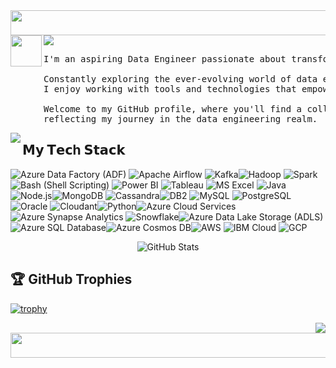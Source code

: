 

<img src="https://www.htmlcsscolor.com/preview/gallery/00FFF8.png" align="center" width="5000" height="40"/>

<img src="https://readme-typing-svg.demolab.com?font=Inconsolata&weight=500&size=70&duration=4000&pause=300&color=00F8FF&center=true&vCenter=true&multiline=true&repeat=false&random=false&width=1300&height=140&lines=Hi+,+I'm+Munna;" />


<img src="https://www.codedex.io/images/unlockableItems/ai-bot-sprite.png" align="left" width="50px" height="50px"/>
<pre>
I'm an aspiring Data Engineer passionate about transforming data into valuable insights. <br>
Constantly exploring the ever-evolving world of data engineering, <br>I enjoy working with tools and technologies that empower organizations to make data-driven decisions.<br>
Welcome to my GitHub profile, where you'll find a collection of projects and contributions <br>reflecting my journey in the data engineering realm.
</pre>


<img src="https://media.tenor.com/Lfz-Om_RD9EAAAAi/rj-bt21.gif" align="left" width="" height=""/>

## 𝗠𝘆 𝗧𝗲𝗰h 𝗦𝘁𝗮𝗰𝗸

![Azure Data Factory (ADF)](https://img.shields.io/badge/-Azure%20Data%20Factory-0078D4?style=flat-square&logo=microsoft-azure&logoColor=white) ![Apache Airflow](https://img.shields.io/badge/-Apache%20Airflow-007A88?style=flat-square&logo=apache-airflow&logoColor=white) ![Kafka](https://img.shields.io/badge/-Kafka-231F20?style=flat-square&logo=apache-kafka&logoColor=white)![Hadoop](https://img.shields.io/badge/-Hadoop-327EBC?style=flat-square&logo=apache-hadoop&logoColor=white) ![Spark](https://img.shields.io/badge/-Spark-E25A1C?style=flat-square&logo=apache-spark&logoColor=white) ![Bash (Shell Scripting)](https://img.shields.io/badge/-Bash-4EAA25?style=flat-square&logo=gnu-bash&logoColor=white) ![Power BI](https://img.shields.io/badge/-Power%20BI-F2C811?style=flat-square&logo=power-bi&logoColor=black) ![Tableau](https://img.shields.io/badge/-Tableau-E97627?style=flat-square&logo=tableau&logoColor=white) ![MS Excel](https://img.shields.io/badge/-MS%20Excel-217346?style=flat-square&logo=microsoft-excel&logoColor=white) ![Java](https://img.shields.io/badge/-Java-007396?style=flat-square&logo=java&logoColor=white) ![Node.js](https://img.shields.io/badge/-Node.js-339933?style=flat-square&logo=node-dot-js&logoColor=white)![MongoDB](https://img.shields.io/badge/-MongoDB-47A248?style=flat-square&logo=mongodb&logoColor=white) ![Cassandra](https://img.shields.io/badge/-Cassandra-1287B1?style=flat-square&logo=apache-cassandra&logoColor=white)![DB2](https://img.shields.io/badge/-DB2-4EAA25?style=flat-square&logo=ibm&logoColor=white) ![MySQL](https://img.shields.io/badge/-MySQL-4479A1?style=flat-square&logo=mysql&logoColor=white) ![PostgreSQL](https://img.shields.io/badge/-PostgreSQL-336791?style=flat-square&logo=postgresql&logoColor=white) ![Oracle](https://img.shields.io/badge/-Oracle-F80000?style=flat-square&logo=oracle&logoColor=white) ![Cloudant](https://img.shields.io/badge/-Cloudant-44337A?style=flat-square&logo=apache-couchdb&logoColor=white)![Python](https://img.shields.io/badge/-Python-3776AB?style=flat-square&logo=python&logoColor=white)![Azure Cloud Services](https://img.shields.io/badge/-Azure-0089D6?style=flat-square&logo=microsoft-azure&logoColor=white)![Azure Synapse Analytics](https://img.shields.io/badge/-Azure%20Synapse%20Analytics-0078D4?style=flat-square&logo=microsoft-azure&logoColor=white) ![Snowflake](https://img.shields.io/badge/-Snowflake-2586BD?style=flat-square&logo=snowflake&logoColor=white)![Azure Data Lake Storage (ADLS)](https://img.shields.io/badge/-Azure%20Data%20Lake%20Storage-0085D1?style=flat-square&logo=microsoft-azure&logoColor=white)![Azure SQL Database](https://img.shields.io/badge/-Azure%20SQL%20Database-CC2927?style=flat-square&logo=microsoft-azure&logoColor=white)![Azure Cosmos DB](https://img.shields.io/badge/-Azure%20Cosmos%20DB-1675AA?style=flat-square&logo=microsoft-azure&logoColor=white)![AWS](https://img.shields.io/badge/-AWS-232F3E?style=flat-square&logo=amazon-aws&logoColor=white) ![IBM Cloud](https://img.shields.io/badge/-IBM%20Cloud-054ADA?style=flat-square&logo=ibm&logoColor=white) ![GCP](https://img.shields.io/badge/-GCP-4285F4?style=flat-square&logo=google-cloud&logoColor=white)


<p align="center">
  <img src="https://github-readme-stats.vercel.app/api?username=munna710&show_icons=true&theme=radical" alt="GitHub Stats">
</p>

## 🏆 GitHub Trophies

[![trophy](https://github-profile-trophy.vercel.app/?username=munna710&theme=darkhub)](https://github.com/ryo-ma/github-profile-trophy)

<img src="https://media.tenor.com/hn7acZyQc0sAAAAi/bt21.gif" align="right" width="" height=""/>

<img src="https://www.htmlcsscolor.com/preview/gallery/00FFF8.png" align="center" width="5000" height="40"/>




